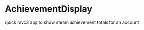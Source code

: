 AchievementDisplay
==================

quick mvc3 app to show steam achievement totals for an account